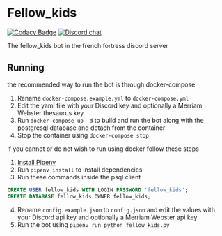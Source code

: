 # Fellow_kids
[![Codacy Badge][codacy-badge]][codacy-url]
[![Discord chat][discord-badge]][discord-url]

The fellow_kids bot in the french fortress discord server

## Running
the recommended way to run the bot is through docker-compose

1. Rename `docker-compose.example.yml` to `docker-compose.yml`
2. Edit the yaml file with your Discord key and optionally a Merriam Webster thesaurus key
3. Run `docker-compose up -d` to build and run the bot along with the postgresql database and detach from the container
4. Stop the container using `docker-compose stop`

if you cannot or do not wish to run using docker follow these steps

1. [Install Pipenv](https://github.com/pypa/pipenv#installation)
2. Run `pipenv install` to install dependencies
3. Run these commands inside the psql client
```sql
CREATE USER fellow_kids WITH LOGIN PASSWORD 'fellow_kids';
CREATE DATABASE fellow_kids OWNER fellow_kids;
```
4. Rename `config.example.json` to `config.json` and edit the values with your Discord api key and optionally a Merriam Webster api key
5. Run the bot using `pipenv run python fellow_kids.py`

[codacy-badge]: https://api.codacy.com/project/badge/Grade/a0957cdb0de64e70b60b3333a4a20eaa
[codacy-url]: https://www.codacy.com?utm_source=github.com&amp;utm_medium=referral&amp;utm_content=peppizza/discordBot&amp;utm_campaign=Badge_Grade
[discord-badge]: https://img.shields.io/discord/684472795639447621.svg?logo=discord&style=flat-square
[discord-url]: https://discord.gg/nP9JY4C
